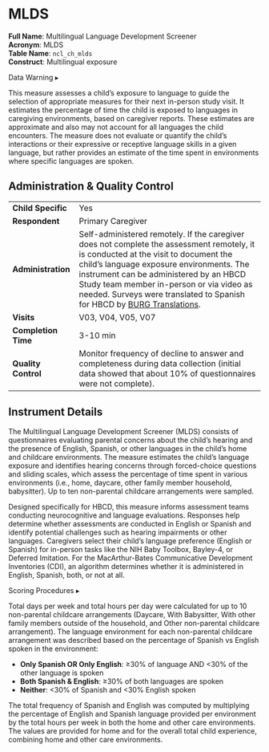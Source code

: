 # MLDS

**Full Name**: Multilingual Language Development Screener    
**Acronym**: MLDS         
**Table Name**: `ncl_ch_mlds`       
**Construct**: Multilingual exposure

<div id="mlds-warning" class="warning-banner" onclick="toggleCollapse(this)">
  <span class="emoji"><i class="fas fa-exclamation-triangle"></i></span>
  <span class="text">Data Warning</span>
  <span class="notification-arrow">▸</span>
</div>
<div class="closed-collapsible-content">
<p>This measure assesses a child’s exposure to language to guide the selection of appropriate measures for their next in-person study visit. It estimates the percentage of time the child is exposed to languages in caregiving environments, based on caregiver reports. These estimates are approximate and also may not account for all languages the child encounters. The measure does not evaluate or quantify the child’s interactions or their expressive or receptive language skills in a given language, but rather provides an estimate of the time spent in environments where specific languages are spoken.</p> 
</div>


## Administration & Quality Control

<table style="width: 100%; border-collapse: collapse; table-layout: fixed; font-size: 16px;">
<tbody>
<tr><td><b>Child Specific</b></td>
<td>Yes</td></tr>
<tr><td><b>Respondent</b></td>
<td>Primary Caregiver</td></tr>
<tr><td><b>Administration</b></td>
<td style="word-wrap: break-word; white-space: normal;">Self-administered remotely. If the caregiver does not complete the assessment remotely, it is conducted at the visit to document the child’s language exposure environments. The instrument can be administered by an HBCD Study team member in-person or via video as needed. Surveys were translated to Spanish for HBCD by <a href="https://burgtranslations.com/our-services/">BURG Translations</a>.</td></tr>
<tr><td><b>Visits</b></td>
<td>V03, V04, V05, V07</td></tr>
<tr><td><b>Completion Time</b></td>
<td>3-10 min</td></tr>
<tr><td><b>Quality Control</b></td>
<td style="word-wrap: break-word; white-space: normal;">Monitor frequency of decline to answer and completeness during data collection (initial data showed that about 10% of questionnaires were not complete).</td></tr>
</tbody>
</table>

## Instrument Details

The Multilingual Language Development Screener (MLDS) consists of questionnaires evaluating parental concerns about the child’s hearing and the presence of English, Spanish, or other languages in the child’s home and childcare environments. The measure estimates the child’s language exposure and identifies hearing concerns through forced-choice questions and sliding scales, which assess the percentage of time spent in various environments (i.e., home, daycare, other family member household, babysitter). Up to ten non-parental childcare arrangements were sampled.

Designed specifically for HBCD, this measure informs assessment teams conducting neurocognitive and language evaluations. Responses help determine whether assessments are conducted in English or Spanish and identify potential challenges such as hearing impairments or other languages. Caregivers select their child’s language preference (English or Spanish) for in-person tasks like the NIH Baby Toolbox, Bayley-4, or Deferred Imitation. For the MacArthur-Bates Communicative Development Inventories (CDI), an algorithm determines whether it is administered in English, Spanish, both, or not at all.

<div id="mlds-scoring-procedures" class="table-banner" onclick="toggleCollapse(this)">
  <span class="table-text">Scoring Procedures</span>
  <span class="notification-arrow">▸</span>
</div>
<div class="closed-collapsible-content">
<p>Total days per week and total hours per day were calculated for up to 10 non-parental childcare arrangements (Daycare, With Babysitter, With other family members outside of the household, and Other non-parental childcare arrangement). The language environment for each non-parental childcare arrangement was described based on the percentage of Spanish vs English spoken in the environment:</p>
<ul>
  <li><b>Only Spanish OR Only English</b>: ≥30% of language AND &lt;30% of the other language is spoken</li>
  <li><b>Both Spanish &amp; English</b>: ≥30% of both languages are spoken</li>
  <li><b>Neither</b>: &lt;30% of Spanish and &lt;30% English spoken</li>
</ul>
<p>The total frequency of Spanish and English was computed by multiplying the percentage of English and Spanish language provided per environment by the total hours per week in both the home and other care environments. The values are provided for home and for the overall total child experience, combining home and other care environments.</p>
</div>
<br>